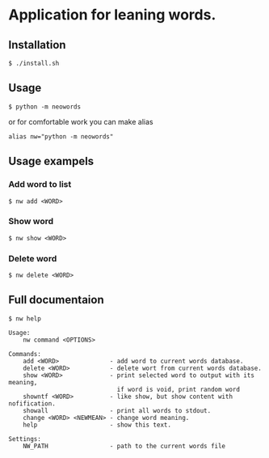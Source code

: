 # Application for leaning words.

## Installation
```
$ ./install.sh
```

## Usage

```
$ python -m neowords
```

or for comfortable work you can make alias

```
alias nw="python -m neowords"
```

## Usage exampels

### Add word to list

```
$ nw add <WORD>
```

### Show word

```
$ nw show <WORD>
```

### Delete word

```
$ nw delete <WORD>
```

## Full documentaion

```
$ nw help

Usage:
    nw command <OPTIONS>

Commands:
    add <WORD>              - add word to current words database.
    delete <WORD>           - delete wort from current words database.
    show <WORD>             - print selected word to output with its meaning,
                              if word is void, print random word
    showntf <WORD>          - like show, but show content with nofification.
    showall                 - print all words to stdout.
    change <WORD> <NEWMEAN> - change word meaning.
    help                    - show this text.

Settings:
    NW_PATH                 - path to the current words file
```
